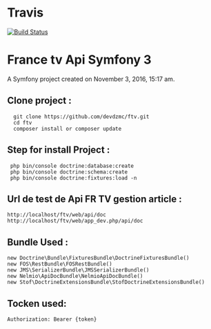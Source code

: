 Travis
============

[![Build Status](https://travis-ci.org/devDzign/apirestoken.svg?branch=master)](https://travis-ci.org/devDzign/apirestoken)


France tv Api Symfony 3
======

A Symfony project created on November 3, 2016, 15:17 am.


Clone project :
---------------

      git clone https://github.com/devdzmc/ftv.git
      cd ftv
      composer install or composer update
      
Step for install Project :
--------------------------

     php bin/console doctrine:database:create
     php bin/console doctrine:schema:create 
     php bin/console doctrine:fixtures:load -n 
     

Url de test de Api FR TV gestion article :
-----------------------------------------

    http://localhost/ftv/web/api/doc
    http://localhost/ftv/web/app_dev.php/api/doc
    
Bundle Used :
-------------
    new Doctrine\Bundle\FixturesBundle\DoctrineFixturesBundle()
    new FOS\RestBundle\FOSRestBundle()
    new JMS\SerializerBundle\JMSSerializerBundle()
    new Nelmio\ApiDocBundle\NelmioApiDocBundle()
    new Stof\DoctrineExtensionsBundle\StofDoctrineExtensionsBundle()
    
   
Tocken used:
-----------------

    Authorization: Bearer {token}